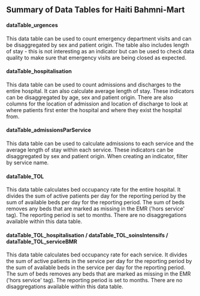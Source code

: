 ## Summary of Data Tables for Haiti Bahmni-Mart
#### dataTable_urgences
This data table can be used to count emergency department visits and can be disaggregated by sex and patient origin. The table also includes length of stay - this is not interesting as an indicator but can be used to check data quality to make sure that emergency visits are being closed as expected.

#### dataTable_hospitalisation
This data table can be used to count admissions and discharges to the entire hospital. It can also calculate average length of stay. These indicators can be disaggregated by age, sex and patient origin. There are also columns for the location of admission and location of discharge to look at where patients first enter the hospital and where they exist the hospital from. 

#### dataTable_admissionsParService
This data table can be used to calculate admissions to each service and the average length of stay within each service. These indicators can be disaggregated by sex and patient origin. When creating an indicator, filter by service name.

#### dataTable_TOL
This data table calculates bed occupancy rate for the entire hospital. It divides the sum of active patients per day for the reporting period by the sum of available beds per day for the reporting period. The sum of beds removes any beds that are marked as missing in the EMR ('hors service' tag). The reporting period is set to months. There are no disaggregations available within this data table.

#### dataTable_TOL_hospitalisation / dataTable_TOL_soinsIntensifs / dataTable_TOL_serviceBMR
This data table calculates bed occupancy rate for each service. It divides the sum of active patients in the service per day for the reporting period by the sum of available beds in the service per day for the reporting period. The sum of beds removes any beds that are marked as missing in the EMR ('hors service' tag). The reporting period is set to months. There are no disaggregations available within this data table.
